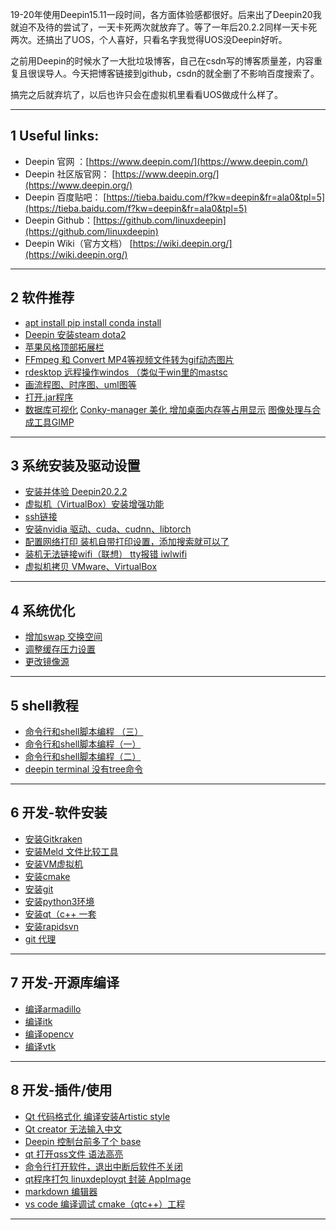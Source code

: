 




19-20年使用Deepin15.11一段时间，各方面体验感都很好。后来出了Deepin20我就迫不及待的尝试了，一天卡死两次就放弃了。等了一年后20.2.2同样一天卡死两次。还搞出了UOS，个人喜好，只看名字我觉得UOS没Deepin好听。

之前用Deepin的时候水了一大批垃圾博客，自己在csdn写的博客质量差，内容重复且很误导人。今天把博客链接到github，csdn的就全删了不影响百度搜索了。

搞完之后就弃坑了，以后也许只会在虚拟机里看看UOS做成什么样了。




---

## 1 Useful links:

* Deepin 官网 ：[https://www.deepin.com/](https://www.deepin.com/)
* Deepin 社区版官网： [https://www.deepin.org/](https://www.deepin.org/)
* Deepin 百度贴吧： [https://tieba.baidu.com/f?kw=deepin&fr=ala0&tpl=5](https://tieba.baidu.com/f?kw=deepin&fr=ala0&tpl=5)
* Deepin Github：[https://github.com/linuxdeepin](https://github.com/linuxdeepin)
* Deepin Wiki（官方文档） [https://wiki.deepin.org/](https://wiki.deepin.org/) 


---

## 2 软件推荐

* [apt install  pip install  conda install](https://github.com/BeyondXinXin/Blog/blob/master/Notes/%E6%93%8D%E4%BD%9C%E7%B3%BB%E7%BB%9F/Deepin/apt%20install%20%20pip%20install%20%20conda%20install.md)
* [Deepin 安装steam dota2](https://github.com/BeyondXinXin/Blog/blob/master/Notes/%E6%93%8D%E4%BD%9C%E7%B3%BB%E7%BB%9F/Deepin/Deepin%20%E5%AE%89%E8%A3%85steam%20dota2.md)
* [苹果风格顶部拓展栏](https://github.com/BeyondXinXin/Blog/blob/master/Notes/%E6%93%8D%E4%BD%9C%E7%B3%BB%E7%BB%9F/Deepin/%E8%8B%B9%E6%9E%9C%E9%A3%8E%E6%A0%BC%E9%A1%B6%E9%83%A8%E6%8B%93%E5%B1%95%E6%A0%8F.md)
* [FFmpeg  和 Convert   MP4等视频文件转为gif动态图片](https://github.com/BeyondXinXin/Blog/blob/master/Notes/%E6%93%8D%E4%BD%9C%E7%B3%BB%E7%BB%9F/Deepin/FFmpeg%20%20%E5%92%8C%20Convert%20%20%20MP4%E7%AD%89%E8%A7%86%E9%A2%91%E6%96%87%E4%BB%B6%E8%BD%AC%E4%B8%BAgif%E5%8A%A8%E6%80%81%E5%9B%BE%E7%89%87.md)
* [rdesktop 远程操作windos （类似于win里的mastsc](https://github.com/BeyondXinXin/Blog/blob/master/Notes/%E6%93%8D%E4%BD%9C%E7%B3%BB%E7%BB%9F/Deepin/rdesktop%20%E8%BF%9C%E7%A8%8B%E6%93%8D%E4%BD%9Cwindos%20%EF%BC%88%E7%B1%BB%E4%BC%BC%E4%BA%8Ewin%E9%87%8C%E7%9A%84mastsc.md)
* [画流程图、时序图、uml图等](https://github.com/BeyondXinXin/Blog/blob/master/Notes/%E6%93%8D%E4%BD%9C%E7%B3%BB%E7%BB%9F/Deepin/%E7%94%BB%E6%B5%81%E7%A8%8B%E5%9B%BE%E3%80%81%E6%97%B6%E5%BA%8F%E5%9B%BE%E3%80%81uml%E5%9B%BE%E7%AD%89.md)
* [打开.jar程序](https://github.com/BeyondXinXin/Blog/blob/master/Notes/%E6%93%8D%E4%BD%9C%E7%B3%BB%E7%BB%9F/Deepin/%E6%89%93%E5%BC%80.jar%E7%A8%8B%E5%BA%8F.md)
* [数据库可视化](https://github.com/BeyondXinXin/Blog/blob/master/Notes/%E6%93%8D%E4%BD%9C%E7%B3%BB%E7%BB%9F/Deepin/%E6%95%B0%E6%8D%AE%E5%BA%93%E5%8F%AF%E8%A7%86%E5%8C%96.md)
[Conky-manager 美化 增加桌面内存等占用显示](https://github.com/BeyondXinXin/Blog/blob/master/Notes/%E6%93%8D%E4%BD%9C%E7%B3%BB%E7%BB%9F/Deepin/Conky-manager%20%E7%BE%8E%E5%8C%96%20%E5%A2%9E%E5%8A%A0%E6%A1%8C%E9%9D%A2%E5%86%85%E5%AD%98%E3%80%81cpu%E5%8D%A0%E7%94%A8%E6%98%BE%E7%A4%BA.md)
[图像处理与合成工具GIMP](https://github.com/BeyondXinXin/Blog/blob/master/Notes/%E6%93%8D%E4%BD%9C%E7%B3%BB%E7%BB%9F/Deepin/%E5%9B%BE%E5%83%8F%E5%A4%84%E7%90%86%E4%B8%8E%E5%90%88%E6%88%90%E5%B7%A5%E5%85%B7GIMP.md)


---


## 3 系统安装及驱动设置

* [安装并体验 Deepin20.2.2](https://github.com/BeyondXinXin/Blog/blob/master/Notes/%E6%93%8D%E4%BD%9C%E7%B3%BB%E7%BB%9F/Deepin/%E5%AE%89%E8%A3%85%E5%B9%B6%E4%BD%93%E9%AA%8C%20Deepin20.2.2.md)
* [虚拟机（VirtualBox）安装增强功能](https://github.com/BeyondXinXin/Blog/blob/master/Notes/%E6%93%8D%E4%BD%9C%E7%B3%BB%E7%BB%9F/Deepin/%E8%99%9A%E6%8B%9F%E6%9C%BA%EF%BC%88VirtualBox%EF%BC%89%E5%AE%89%E8%A3%85%E5%A2%9E%E5%BC%BA%E5%8A%9F%E8%83%BD.md)
* [ssh链接](https://github.com/BeyondXinXin/Blog/blob/master/Notes/%E6%93%8D%E4%BD%9C%E7%B3%BB%E7%BB%9F/Deepin/ssh%E9%93%BE%E6%8E%A5.md)
* [安装nvidia 驱动、cuda、cudnn、libtorch](https://github.com/BeyondXinXin/Blog/blob/master/Notes/%E6%93%8D%E4%BD%9C%E7%B3%BB%E7%BB%9F/Deepin/%E5%AE%89%E8%A3%85nvidia%20%E9%A9%B1%E5%8A%A8%E3%80%81cuda%E3%80%81cudnn%E3%80%81libtorch.md)
* [配置网络打印  装机自带打印设置，添加搜索就可以了](https://github.com/BeyondXinXin/Blog/blob/master/Notes/%E6%93%8D%E4%BD%9C%E7%B3%BB%E7%BB%9F/Deepin/%E9%85%8D%E7%BD%AE%E7%BD%91%E7%BB%9C%E6%89%93%E5%8D%B0%20%20%E8%A3%85%E6%9C%BA%E8%87%AA%E5%B8%A6%E6%89%93%E5%8D%B0%E8%AE%BE%E7%BD%AE%EF%BC%8C%E6%B7%BB%E5%8A%A0%E6%90%9C%E7%B4%A2%E5%B0%B1%E5%8F%AF%E4%BB%A5%E4%BA%86.md)
* [装机无法链接wifi（联想） tty报错 iwlwifi](https://github.com/BeyondXinXin/Blog/blob/master/Notes/%E6%93%8D%E4%BD%9C%E7%B3%BB%E7%BB%9F/Deepin/%E8%A3%85%E6%9C%BA%E6%97%A0%E6%B3%95%E9%93%BE%E6%8E%A5wifi%EF%BC%88%E8%81%94%E6%83%B3%EF%BC%89%20tty%E6%8A%A5%E9%94%99%20iwlwifi.md)
* [虚拟机拷贝  VMware、VirtualBox](https://github.com/BeyondXinXin/Blog/blob/master/Notes/%E6%93%8D%E4%BD%9C%E7%B3%BB%E7%BB%9F/Deepin/%E8%99%9A%E6%8B%9F%E6%9C%BA%E6%8B%B7%E8%B4%9D%20%20VMware%E3%80%81VirtualBox.md)


---

## 4 系统优化
* [增加swap 交换空间](https://github.com/BeyondXinXin/Blog/blob/master/Notes/%E6%93%8D%E4%BD%9C%E7%B3%BB%E7%BB%9F/Deepin/%E5%A2%9E%E5%8A%A0swap%20%E4%BA%A4%E6%8D%A2%E7%A9%BA%E9%97%B4.md)
* [调整缓存压力设置](https://github.com/BeyondXinXin/Blog/blob/master/Notes/%E6%93%8D%E4%BD%9C%E7%B3%BB%E7%BB%9F/Deepin/%E8%B0%83%E6%95%B4%E7%BC%93%E5%AD%98%E5%8E%8B%E5%8A%9B%E8%AE%BE%E7%BD%AE.md)
* [更改镜像源](https://github.com/BeyondXinXin/Blog/blob/master/Notes/%E6%93%8D%E4%BD%9C%E7%B3%BB%E7%BB%9F/Deepin/%E6%9B%B4%E6%94%B9%E9%95%9C%E5%83%8F%E6%BA%90.md)

---

## 5 shell教程
* [命令行和shell脚本编程  （三）](https://github.com/BeyondXinXin/Blog/blob/master/Notes/%E6%93%8D%E4%BD%9C%E7%B3%BB%E7%BB%9F/Deepin/%E5%91%BD%E4%BB%A4%E8%A1%8C%E5%92%8Cshell%E8%84%9A%E6%9C%AC%E7%BC%96%E7%A8%8B%20%20%EF%BC%88%E4%B8%89%EF%BC%89.md)
* [命令行和shell脚本编程（一）](https://github.com/BeyondXinXin/Blog/blob/master/Notes/%E6%93%8D%E4%BD%9C%E7%B3%BB%E7%BB%9F/Deepin/%E5%91%BD%E4%BB%A4%E8%A1%8C%E5%92%8Cshell%E8%84%9A%E6%9C%AC%E7%BC%96%E7%A8%8B%EF%BC%88%E4%B8%80%EF%BC%89.md)
* [命令行和shell脚本编程（二）](https://github.com/BeyondXinXin/Blog/blob/master/Notes/%E6%93%8D%E4%BD%9C%E7%B3%BB%E7%BB%9F/Deepin/%E5%91%BD%E4%BB%A4%E8%A1%8C%E5%92%8Cshell%E8%84%9A%E6%9C%AC%E7%BC%96%E7%A8%8B%EF%BC%88%E4%BA%8C%EF%BC%89.md)
* [deepin terminal 没有tree命令](https://github.com/BeyondXinXin/Blog/blob/master/Notes/%E6%93%8D%E4%BD%9C%E7%B3%BB%E7%BB%9F/Deepin/deepin%20terminal%20%E6%B2%A1%E6%9C%89tree%E5%91%BD%E4%BB%A4.md)


---

## 6 开发-软件安装


* [安装Gitkraken](https://github.com/BeyondXinXin/Blog/blob/master/Notes/%E6%93%8D%E4%BD%9C%E7%B3%BB%E7%BB%9F/Deepin/%E5%AE%89%E8%A3%85Gitkraken.md)
* [安装Meld 文件比较工具](https://github.com/BeyondXinXin/Blog/blob/master/Notes/%E6%93%8D%E4%BD%9C%E7%B3%BB%E7%BB%9F/Deepin/%E5%AE%89%E8%A3%85Meld%20%E6%96%87%E4%BB%B6%E6%AF%94%E8%BE%83%E5%B7%A5%E5%85%B7.md)
* [安装VM虚拟机](https://github.com/BeyondXinXin/Blog/blob/master/Notes/%E6%93%8D%E4%BD%9C%E7%B3%BB%E7%BB%9F/Deepin/%E5%AE%89%E8%A3%85VM%E8%99%9A%E6%8B%9F%E6%9C%BA.md)
* [安装cmake](https://github.com/BeyondXinXin/Blog/blob/master/Notes/%E6%93%8D%E4%BD%9C%E7%B3%BB%E7%BB%9F/Deepin/%E5%AE%89%E8%A3%85cmake.md)
* [安装git](https://github.com/BeyondXinXin/Blog/blob/master/Notes/%E6%93%8D%E4%BD%9C%E7%B3%BB%E7%BB%9F/Deepin/%E5%AE%89%E8%A3%85git.md)
* [安装python3环境](https://github.com/BeyondXinXin/Blog/blob/master/Notes/%E6%93%8D%E4%BD%9C%E7%B3%BB%E7%BB%9F/Deepin/%E5%AE%89%E8%A3%85python3%E7%8E%AF%E5%A2%83.md)
* [安装qt（c++ 一套](https://github.com/BeyondXinXin/Blog/blob/master/Notes/%E6%93%8D%E4%BD%9C%E7%B3%BB%E7%BB%9F/Deepin/%E5%AE%89%E8%A3%85qt%EF%BC%88c%2B%2B%20%E4%B8%80%E5%A5%97.md)
* [安装rapidsvn](https://github.com/BeyondXinXin/Blog/blob/master/Notes/%E6%93%8D%E4%BD%9C%E7%B3%BB%E7%BB%9F/Deepin/%E5%AE%89%E8%A3%85rapidsvn.md)
* [git 代理](https://github.com/BeyondXinXin/Blog/blob/master/Notes/%E6%93%8D%E4%BD%9C%E7%B3%BB%E7%BB%9F/Deepin/git%20%E4%BB%A3%E7%90%86.md)


---

## 7 开发-开源库编译
* [编译armadillo](https://github.com/BeyondXinXin/Blog/blob/master/Notes/%E6%93%8D%E4%BD%9C%E7%B3%BB%E7%BB%9F/Deepin/%E7%BC%96%E8%AF%91armadillo.md)
* [编译itk](https://github.com/BeyondXinXin/Blog/blob/master/Notes/%E6%93%8D%E4%BD%9C%E7%B3%BB%E7%BB%9F/Deepin/%E7%BC%96%E8%AF%91itk.md)
* [编译opencv](https://github.com/BeyondXinXin/Blog/blob/master/Notes/%E6%93%8D%E4%BD%9C%E7%B3%BB%E7%BB%9F/Deepin/%E7%BC%96%E8%AF%91opencv.md)
* [编译vtk](https://github.com/BeyondXinXin/Blog/blob/master/Notes/%E6%93%8D%E4%BD%9C%E7%B3%BB%E7%BB%9F/Deepin/%E7%BC%96%E8%AF%91vtk.md)

---

## 8 开发-插件/使用
* [Qt 代码格式化  编译安装Artistic style](https://github.com/BeyondXinXin/Blog/blob/master/Notes/%E6%93%8D%E4%BD%9C%E7%B3%BB%E7%BB%9F/Deepin/Qt%20%E4%BB%A3%E7%A0%81%E6%A0%BC%E5%BC%8F%E5%8C%96%20%20%E7%BC%96%E8%AF%91%E5%AE%89%E8%A3%85Artistic%20style.md)
* [Qt creator 无法输入中文](https://github.com/BeyondXinXin/Blog/blob/master/Notes/%E6%93%8D%E4%BD%9C%E7%B3%BB%E7%BB%9F/Deepin/Qt%20creator%20%E6%97%A0%E6%B3%95%E8%BE%93%E5%85%A5%E4%B8%AD%E6%96%87.md)
* [Deepin 控制台前多了个 base](https://github.com/BeyondXinXin/Blog/blob/master/Notes/%E6%93%8D%E4%BD%9C%E7%B3%BB%E7%BB%9F/Deepin/Deepin%20%E6%8E%A7%E5%88%B6%E5%8F%B0%E5%89%8D%E5%A4%9A%E4%BA%86%E4%B8%AA%20base.md)
* [qt  打开qss文件 语法高亮](https://github.com/BeyondXinXin/Blog/blob/master/Notes/%E6%93%8D%E4%BD%9C%E7%B3%BB%E7%BB%9F/Deepin/qt%20%20%E6%89%93%E5%BC%80qss%E6%96%87%E4%BB%B6%20%E8%AF%AD%E6%B3%95%E9%AB%98%E4%BA%AE.md)
* [命令行打开软件，退出中断后软件不关闭](https://github.com/BeyondXinXin/Blog/blob/master/Notes/%E6%93%8D%E4%BD%9C%E7%B3%BB%E7%BB%9F/Deepin/%E5%91%BD%E4%BB%A4%E8%A1%8C%E6%89%93%E5%BC%80%E8%BD%AF%E4%BB%B6%EF%BC%8C%E9%80%80%E5%87%BA%E4%B8%AD%E6%96%AD%E5%90%8E%E8%BD%AF%E4%BB%B6%E4%B8%8D%E5%85%B3%E9%97%AD.md)
* [qt程序打包  linuxdeployqt 封装 AppImage](https://github.com/BeyondXinXin/Blog/blob/master/Notes/%E6%93%8D%E4%BD%9C%E7%B3%BB%E7%BB%9F/Deepin/qt%E7%A8%8B%E5%BA%8F%E6%89%93%E5%8C%85%20%20linuxdeployqt%20%E5%B0%81%E8%A3%85%20AppImage.md)
* [markdown 编辑器](https://github.com/BeyondXinXin/Blog/blob/master/Notes/%E6%93%8D%E4%BD%9C%E7%B3%BB%E7%BB%9F/Deepin/markdown%20%E7%BC%96%E8%BE%91%E5%99%A8.md)
* [vs code 编译调试 cmake（qtc++）工程](https://github.com/BeyondXinXin/Blog/blob/master/Notes/%E6%93%8D%E4%BD%9C%E7%B3%BB%E7%BB%9F/Deepin/vs%20code%20%E7%BC%96%E8%AF%91%E8%B0%83%E8%AF%95%20cmake%EF%BC%88qtc%2B%2B%EF%BC%89%E5%B7%A5%E7%A8%8B.md)


---




